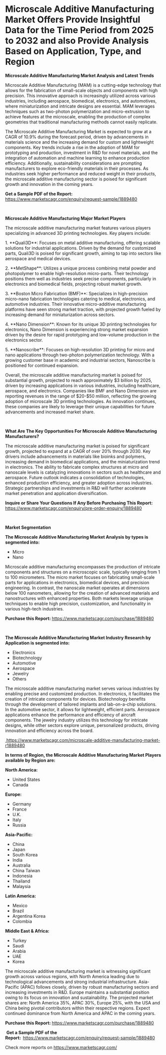 <p><h1>Microscale Additive Manufacturing Market Offers Provide Insightful Data for the Time Period from 2025 to 2032 and also Provide Analysis Based on Application, Type, and Region</h1></p><p><strong>Microscale Additive Manufacturing Market Analysis and Latest Trends</strong></p>
<p><p>Microscale Additive Manufacturing (MAM) is a cutting-edge technology that allows for the fabrication of small-scale objects and components with high precision. This innovative approach is increasingly utilized across various industries, including aerospace, biomedical, electronics, and automotives, where miniaturization and intricate designs are essential. MAM leverages techniques such as two-photon polymerization and micro-extrusion to achieve features at the microscale, enabling the production of complex geometries that traditional manufacturing methods cannot easily replicate.</p><p>The Microscale Additive Manufacturing Market is expected to grow at a CAGR of 10.9% during the forecast period, driven by advancements in materials science and the increasing demand for custom and lightweight components. Key trends include a rise in the adoption of MAM for prototyping and production, investment in R&D for novel materials, and the integration of automation and machine learning to enhance production efficiency. Additionally, sustainability considerations are prompting manufacturers to explore eco-friendly materials in their processes. As industries seek higher performance and reduced weight in their products, the microscale additive manufacturing sector is poised for significant growth and innovation in the coming years.</p></p>
<p><strong>Get a Sample PDF of the Report:&nbsp;</strong> <a href="https://www.marketscagr.com/enquiry/request-sample/1889480?utm_campaign=1944&utm_medium=2&utm_source=Github&utm_content=ia&utm_term=14012025&utm_id=microscale-additive-manufacturing">https://www.marketscagr.com/enquiry/request-sample/1889480</a></p>
<p>&nbsp;</p>
<p><strong>Microscale Additive Manufacturing Major Market Players</strong></p>
<p><p>The microscale additive manufacturing market features various players specializing in advanced 3D printing technologies. Key players include:</p><p>1. **Quali3D**: Focuses on metal additive manufacturing, offering scalable solutions for industrial applications. Driven by the demand for customized parts, Quali3D is poised for significant growth, aiming to tap into sectors like aerospace and medical devices.</p><p>2. **MetShape**: Utilizes a unique process combining metal powder and photopolymer to enable high-resolution micro-parts. Their technology positions them well as industries seek precise components, particularly in electronics and biomedical fields, projecting robust market growth.</p><p>3. **Boston Micro Fabrication (BMF)**: Specializes in high-precision micro-nano fabrication technologies catering to medical, electronics, and automotive industries. Their innovative micro-additive manufacturing platforms have seen strong market traction, with projected growth fueled by increasing demand for miniaturization across sectors.</p><p>4. **Nano Dimension**: Known for its unique 3D printing technologies for electronics, Nano Dimension is experiencing strong market expansion driven by the desire for rapid prototyping and low-volume production in the electronics sector.</p><p>5. **Nanoscribe**: Focuses on high-resolution 3D printing for micro and nano applications through two-photon polymerization technology. With a growing customer base in academic and industrial sectors, Nanoscribe is positioned for continued expansion.</p><p>Overall, the microscale additive manufacturing market is poised for substantial growth, projected to reach approximately $3 billion by 2025, driven by increasing applications in various industries, including healthcare, aerospace, and electronics. Companies like BMF and Nano Dimension are reporting revenues in the range of $20-$50 million, reflecting the growing adoption of microscale 3D printing technologies. As innovation continues, these companies are likely to leverage their unique capabilities for future advancements and increased market share.</p></p>
<p>&nbsp;</p>
<p><strong>What Are The Key Opportunities For Microscale Additive Manufacturing Manufacturers?</strong></p>
<p><p>The microscale additive manufacturing market is poised for significant growth, projected to expand at a CAGR of over 20% through 2030. Key drivers include advancements in materials like bioinks and polymers, increasing demand in biomedical applications, and the miniaturization trend in electronics. The ability to fabricate complex structures at micro and nanoscale levels is catalyzing innovations in sectors such as healthcare and aerospace. Future outlook indicates a consolidation of technologies, enhanced production efficiency, and greater adoption across industries. Strategic partnerships and investments in R&D will further accelerate market penetration and application diversification.</p></p>
<p><strong>Inquire or Share Your Questions If Any Before Purchasing This Report:</strong> <a href="https://www.marketscagr.com/enquiry/pre-order-enquiry/1889480?utm_campaign=1944&utm_medium=2&utm_source=Github&utm_content=ia&utm_term=14012025&utm_id=microscale-additive-manufacturing">https://www.marketscagr.com/enquiry/pre-order-enquiry/1889480</a></p>
<p>&nbsp;</p>
<p><strong>Market Segmentation</strong></p>
<p><strong>The Microscale Additive Manufacturing Market Analysis by types is segmented into:</strong></p>
<p><ul><li>Micro</li><li>Nano</li></ul></p>
<p><p>Microscale additive manufacturing encompasses the production of intricate components and structures on a microscopic scale, typically ranging from 1 to 100 micrometers. The micro market focuses on fabricating small-scale parts for applications in electronics, biomedical devices, and precision engineering. In contrast, the nanoscale market operates at dimensions below 100 nanometers, allowing for the creation of advanced materials and nanostructures with enhanced properties. Both markets leverage unique techniques to enable high precision, customization, and functionality in various high-tech industries.</p></p>
<p><strong>Purchase this Report:&nbsp;</strong><a href="https://www.marketscagr.com/purchase/1889480?utm_campaign=1944&utm_medium=2&utm_source=Github&utm_content=ia&utm_term=14012025&utm_id=microscale-additive-manufacturing">https://www.marketscagr.com/purchase/1889480</a></p>
<p>&nbsp;</p>
<p><strong>The Microscale Additive Manufacturing Market Industry Research by Application is segmented into:</strong></p>
<p><ul><li>Electronics</li><li>Biotechnology</li><li>Automotive</li><li>Aerospace</li><li>Jewelry</li><li>Others</li></ul></p>
<p><p>The microscale additive manufacturing market serves various industries by enabling precise and customized production. In electronics, it facilitates the creation of intricate components for devices. Biotechnology benefits through the development of tailored implants and lab-on-a-chip solutions. In the automotive sector, it allows for lightweight, efficient parts. Aerospace applications enhance the performance and efficiency of aircraft components. The jewelry industry utilizes this technology for intricate designs, while other sectors explore unique, personalized products, driving innovation and efficiency across the board.</p></p>
<p><a href="https://www.marketscagr.com/microscale-additive-manufacturing-market-r1889480?utm_campaign=1944&utm_medium=2&utm_source=Github&utm_content=ia&utm_term=14012025&utm_id=microscale-additive-manufacturing">&nbsp;https://www.marketscagr.com/microscale-additive-manufacturing-market-r1889480</a></p>
<p><strong>In terms of Region, the Microscale Additive Manufacturing Market Players available by Region are:</strong></p>
<p>
    <p> <strong> North America: </strong>
        <ul>
            <li>United States</li>
            <li>Canada</li>
        </ul>
        </p> 
    <p> <strong> Europe: </strong>
        <ul>
            <li>Germany</li>
            <li>France</li>
            <li>U.K.</li>
            <li>Italy</li>
            <li>Russia</li>
        </ul>
        </p> 
    <p> <strong> Asia-Pacific: </strong>
        <ul>
            <li>China</li>
            <li>Japan</li>
            <li>South Korea</li>
            <li>India</li>
            <li>Australia</li>
            <li>China Taiwan</li>
            <li>Indonesia</li>
            <li>Thailand</li>
            <li>Malaysia</li>
        </ul>
        </p> 
    <p> <strong> Latin America: </strong>
        <ul>
            <li>Mexico</li>
            <li>Brazil</li>
            <li>Argentina Korea</li>
            <li>Colombia</li>
        </ul>
        </p> 
    <p> <strong> Middle East & Africa: </strong>
        <ul>
            <li>Turkey</li>
            <li>Saudi</li>
            <li>Arabia</li>
            <li>UAE</li>
            <li>Korea</li>
        </ul>
    </p>
    </p>
<p><p>The microscale additive manufacturing market is witnessing significant growth across various regions, with North America leading due to technological advancements and strong industrial infrastructure. Asia-Pacific (APAC) follows closely, driven by robust manufacturing sectors and increasing investments in R&D. Europe maintains a substantial position owing to its focus on innovation and sustainability. The projected market shares are: North America 35%, APAC 30%, Europe 25%, with the USA and China being pivotal contributors within their respective regions. Expect continued dominance from North America and APAC in the coming years.</p></p>
<p><strong>Purchase this Report: </strong><a href="https://www.marketscagr.com/purchase/1889480?utm_campaign=1944&utm_medium=2&utm_source=Github&utm_content=ia&utm_term=14012025&utm_id=microscale-additive-manufacturing">https://www.marketscagr.com/purchase/1889480</a></p>
<p>&nbsp;<strong>Get a Sample PDF of the Report:&nbsp;&nbsp;</strong><a href="https://www.marketscagr.com/enquiry/request-sample/1889480?utm_campaign=1944&utm_medium=2&utm_source=Github&utm_content=ia&utm_term=14012025&utm_id=microscale-additive-manufacturing">https://www.marketscagr.com/enquiry/request-sample/1889480</a></p>
<p><strong></strong></p>
<p>Check more reports on <a href="https://www.marketscagr.com/?utm_campaign=1944&utm_medium=2&utm_source=Github&utm_content=ia&utm_term=14012025&utm_id=microscale-additive-manufacturing">https://www.marketscagr.com/</a></p>